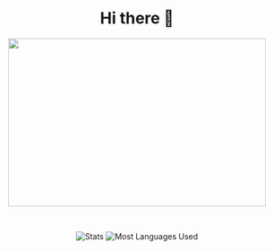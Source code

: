 <p align = "center">
   <h1 align="center">Hi there 👋</h1>
</p>

<p align="center">
     <img width="460" height="300" src="https://cdn.dribbble.com/users/1162077/screenshots/3848914/programmer.gif">
   </p>
   
   <br>
<p align="center">
  <img  src="https://github-readme-stats.vercel.app/api?username=sanchit-sinha&hide=contribs,prs&show_icons=true&theme=radical" alt="Stats" />
  <img src="https://github-readme-stats.vercel.app/api/top-langs/?username=sanchit-sinha&layout=compact" alt="Most Languages Used" /> 
</p>

<!--
**sanchit-sinha/sanchit-sinha** is a ✨ _special_ ✨ repository because its `README.md` (this file) appears on your GitHub profile.

Here are some ideas to get you started:

- 🔭 I’m currently working on ...
- 🌱 I’m currently learning ...
- 👯 I’m looking to collaborate on ...
- 🤔 I’m looking for help with ...
- 💬 Ask me about ...
- 📫 How to reach me: ...
- 😄 Pronouns: ...
- ⚡ Fun fact: ...
-->

